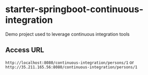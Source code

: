 # starter-springboot-continuous-integration
Demo project used to leverage continuous integration tools

## Access URL

`http://localhost:8080/continuous-integration/persons/1` or `http://35.211.165.56:8080/continuous-integration/persons/1`
